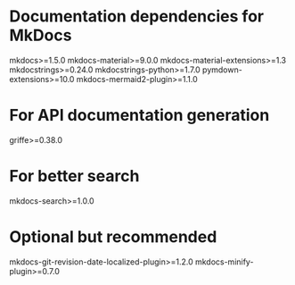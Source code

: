 # Documentation dependencies for MkDocs
mkdocs>=1.5.0
mkdocs-material>=9.0.0
mkdocs-material-extensions>=1.3
mkdocstrings>=0.24.0
mkdocstrings-python>=1.7.0
pymdown-extensions>=10.0
mkdocs-mermaid2-plugin>=1.1.0

# For API documentation generation
griffe>=0.38.0

# For better search
mkdocs-search>=1.0.0

# Optional but recommended
mkdocs-git-revision-date-localized-plugin>=1.2.0
mkdocs-minify-plugin>=0.7.0